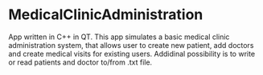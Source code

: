 # MedicalClinicAdministration
App written in C++ in QT. This app simulates a basic medical clinic administration system, that allows user to create new patient, add doctors and create medical visits for existing users. Addidinal possibility is to write or read patients and doctor to/from .txt file.
